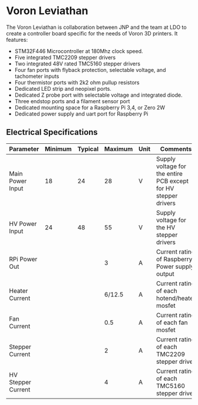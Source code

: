 # Voron Leviathan
The Voron Leviathan is collaboration between JNP and the team at LDO to create a controller board specific for the needs of Voron 3D printers. It features: 
- STM32F446 Microcontroller at 180Mhz clock speed.
- Five integrated TMC2209 stepper drivers 
- Two integrated 48V rated TMC5160 stepper drivers 
- Four fan ports with flyback protection, selectable voltage, and tachometer inputs
- Four thermistor ports with 2k2 ohm pullup resistors
- Dedicated LED strip and neopixel ports.
- Dedicated Z probe port with selectable voltage and integrated diode.
- Three endstop ports and a filament sensor port 
- Dedicated mounting space for a Raspberry Pi 3,4, or Zero 2W
- Dedicated power supply and uart port for Raspberry Pi

## Electrical Specifications
| Parameter          |  Minimum | Typical | Maximum | Unit | Comments |
| --------------     | -------- | ------- | ------- |----- | -------- |
| Main Power Input   |    18    |   24    |    28   |  V   | Supply voltage for the entire PCB except for HV stepper drivers |
| HV Power Input     |    24    |   48    |    55   |  V   | Supply voltage for the HV stepper drivers |
| RPi Power Out      |          |         |     3   |  A   | Current rating of Raspberry Power supply output |
| Heater Current     |          |         |  6/12.5 |  A   | Current rating of each hotend/heater mosfet |
| Fan Current        |          |         |    0.5  |  A   | Current rating of each fan mosfet |
| Stepper Current    |          |         |     2   |  A   | Current rating of each TMC2209 stepper driver |
| HV Stepper Current |          |         |     4   |  A   | Current rating of each TMC5160 stepper driver |
